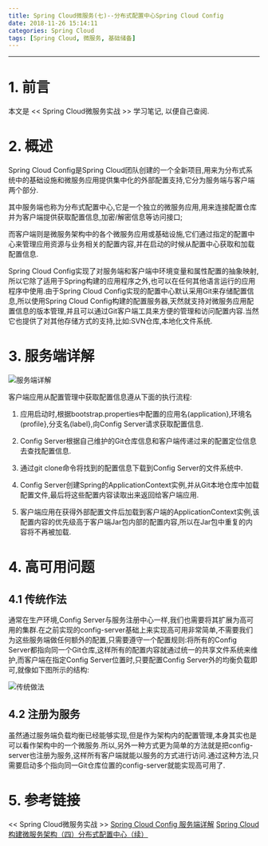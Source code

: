 ```yaml
---
title: Spring Cloud微服务(七)--分布式配置中心Spring Cloud Config
date: 2018-11-26 15:14:11
categories: Spring Cloud
tags: [Spring Cloud, 微服务, 基础储备]
---
```


----

<!-- more -->

# 1. 前言

本文是 << Spring Cloud微服务实战 >> 学习笔记, 以便自己查阅.

# 2. 概述

Spring Cloud Config是Spring Cloud团队创建的一个全新项目,用来为分布式系统中的基础设施和微服务应用提供集中化的外部配置支持,它分为服务端与客户端两个部分.

其中服务端也称为分布式配置中心,它是一个独立的微服务应用,用来连接配置仓库并为客户端提供获取配置信息,加密/解密信息等访问接口;

而客户端则是微服务架构中的各个微服务应用或基础设施,它们通过指定的配置中心来管理应用资源与业务相关的配置内容,并在启动的时候从配置中心获取和加载配置信息.

Spring Cloud Config实现了对服务端和客户端中环境变量和属性配置的抽象映射,所以它除了适用于Spring构建的应用程序之外,也可以在任何其他语言运行的应用程序中使用.由于Spring Cloud Config实现的配置中心默认采用Git来存储配置信息,所以使用Spring Cloud Config构建的配置服务器,天然就支持对微服务应用配置信息的版本管理,并且可以通过Git客户端工具来方便的管理和访问配置内容.当然它也提供了对其他存储方式的支持,比如:SVN仓库,本地化文件系统.

# 3. 服务端详解

![服务端详解](https://blogpictures-1257055754.cos.ap-guangzhou.myqcloud.com/20181104101755803.png)

客户端应用从配置管理中获取配置信息遵从下面的执行流程:

1. 应用启动时,根据bootstrap.properties中配置的应用名(application},环境名(profile},分支名(label},向Config Server请求获取配置信息.

2. Config Server根据自己维护的Git仓库信息和客户端传递过来的配置定位信息去查找配置信息.

3. 通过git clone命令将找到的配置信息下载到Config Server的文件系统中.

4. Config Server创建Spring的ApplicationContext实例,并从Git本地仓库中加载配置文件,最后将这些配置内容读取出来返回给客户端应用.

5. 客户端应用在获得外部配置文件后加载到客户端的ApplicationContext实例,该配置内容的优先级高于客户端Jar包内部的配置内容,所以在Jar包中重复的内容将不再被加载.

# 4. 高可用问题

## 4.1 传统作法

通常在生产环境,Config Server与服务注册中心一样,我们也需要将其扩展为高可用的集群.在之前实现的config-server基础上来实现高可用非常简单,不需要我们为这些服务端做任何额外的配置,只需要遵守一个配置规则:将所有的Config Server都指向同一个Git仓库,这样所有的配置内容就通过统一的共享文件系统来维护,而客户端在指定Config Server位置时,只要配置Config Server外的均衡负载即可,就像如下图所示的结构:

![传统做法](https://blogpictures-1257055754.cos.ap-guangzhou.myqcloud.com/3-13.png)

## 4.2 注册为服务

虽然通过服务端负载均衡已经能够实现,但是作为架构内的配置管理,本身其实也是可以看作架构中的一个微服务.所以,另外一种方式更为简单的方法就是把config-server也注册为服务,这样所有客户端就能以服务的方式进行访问.通过这种方法,只需要启动多个指向同一Git仓库位置的config-server就能实现高可用了.

# 5. 参考链接

<< Spring Cloud微服务实战 >>
[Spring Cloud Config 服务端详解](https://blog.csdn.net/qq_25484147/article/details/83714630)
[Spring Cloud构建微服务架构（四）分布式配置中心（续）](http://blog.didispace.com/springcloud4-2/)